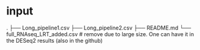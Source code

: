 # input
.
├── Long_pipeline1.csv
├── Long_pipeline2.csv
├── README.md
└── full_RNAseq_LRT_added.csv # remove due to large size. One can have it in the DESeq2 results (also in the github)
